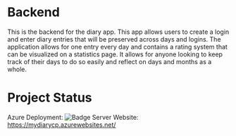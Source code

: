 # Backend
This is the backend for the diary app. This app allows users to create a login and enter diary entries that will be preserved across days and logins. The application allows for one entry every day and contains a rating system that can be visualized on a statistics page. It allows for anyone looking to keep track of their days to do so easily and reflect on days and months as a whole.

# Project Status

Azure Deployment: ![Badge](https://github.com/myDiarycp/backend/actions/workflows/azure-webapps-node.yml/badge.svg)
Server Website: https://mydiarycp.azurewebsites.net/
